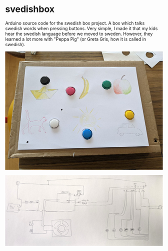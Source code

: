 # svedishbox
Arduino source code for the swedish box project. 
A box which talks swedish words when pressing buttons. Very simple, I made it that my kids hear the swedish language before we moved to sweden. However, they learned a lot more with "Peppa Pig" (or Greta Gris, how it is called in swedish).

![outside of swedishbox](PXL_20210328_103509556.jpg)


![schematic](image.png)




